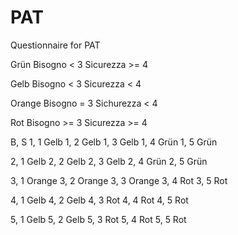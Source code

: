 # PAT
Questionnaire for PAT

Grün
Bisogno < 3
Sicurezza >= 4

Gelb
Bisogno < 3
Sicurezza < 4

Orange
Bisogno = 3
Sichurezza < 4

Rot
Bisogno  >= 3
Sicurezza >= 4

B, S
1, 1 Gelb
1, 2 Gelb
1, 3 Gelb
1, 4 Grün
1, 5 Grün

2, 1 Gelb
2, 2 Gelb
2, 3 Gelb
2, 4 Grün
2, 5 Grün

3, 1 Orange
3, 2 Orange
3, 3 Orange
3, 4 Rot
3, 5 Rot

4, 1 Gelb
4, 2 Gelb
4, 3 Rot
4, 4 Rot
4, 5 Rot

5, 1 Gelb
5, 2 Gelb
5, 3 Rot
5, 4 Rot
5, 5 Rot
